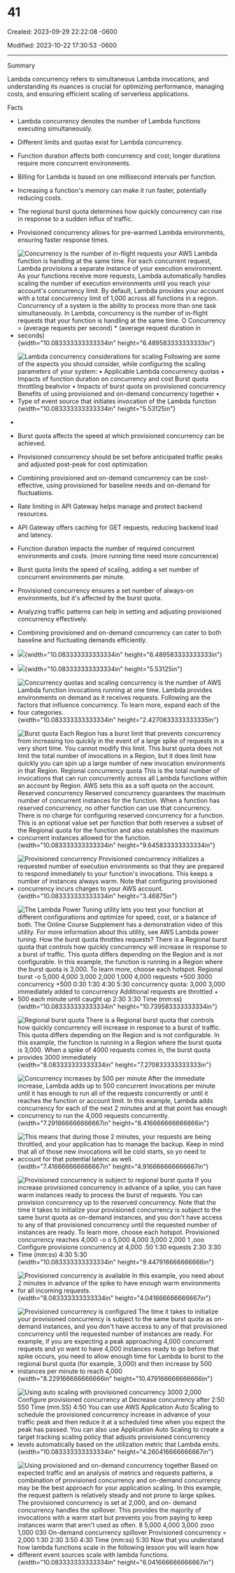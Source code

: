 # 41

Created: 2023-09-29 22:22:08 -0600

Modified: 2023-10-22 17:30:53 -0600

---

Summary

Lambda concurrency refers to simultaneous Lambda invocations, and understanding its nuances is crucial for optimizing performance, managing costs, and ensuring efficient scaling of serverless applications.

Facts

- Lambda concurrency denotes the number of Lambda functions executing simultaneously.
- Different limits and quotas exist for Lambda concurrency.
- Function duration affects both concurrency and cost; longer durations require more concurrent environments.
- Billing for Lambda is based on one millisecond intervals per function.
- Increasing a function's memory can make it run faster, potentially reducing costs.
- The regional burst quota determines how quickly concurrency can rise in response to a sudden influx of traffic.
- Provisioned concurrency allows for pre-warmed Lambda environments, ensuring faster response times.



- ![Concurrency is the number of in-flight requests your AWS Lambda function is handling at the same time. For each concurrent request, Lambda provisions a separate instance of your execution environment. As your functions receive more requests, Lambda automatically handles scaling the number of execution environments until you reach your account's concurrency limit. By default, Lambda provides your account with a total concurrency limit of 1,000 across all functions in a region. Concurrency of a system is the ability to process more than one task simultaneously. In Lambda, concurrency is the number of in-flight requests that your function is handling at the same time. O Concurrency = (average requests per second) * (average request duration in seconds) ](../../../media/AWS-Developing-Serverless-Solutions-on-AWS-Model--11-41-image1.png){width="10.083333333333334in" height="6.489583333333333in"}



- ![Lambda concurrency considerations for scaling Following are some of the aspects you should consider, while configuring the scaling parameters of your system: • Applicable Lambda concurrency quotas • Impacts of function duration on concurrency and cost Burst quota throttling beahvior • Impacts of burst quota on provisioned concurrency Benefits of using provisioned and on-demand concurrency together • Type of event source that initiates invocation of the Lambda function ](../../../media/AWS-Developing-Serverless-Solutions-on-AWS-Model--11-41-image2.png){width="10.083333333333334in" height="5.53125in"}
- 
- Burst quota affects the speed at which provisioned concurrency can be achieved.
- Provisioned concurrency should be set before anticipated traffic peaks and adjusted post-peak for cost optimization.
- Combining provisioned and on-demand concurrency can be cost-effective, using provisioned for baseline needs and on-demand for fluctuations.
- Rate limiting in API Gateway helps manage and protect backend resources.
- API Gateway offers caching for GET requests, reducing backend load and latency.
- Function duration impacts the number of required concurrent environments and costs. (more running time need more concurrence)
- Burst quota limits the speed of scaling, adding a set number of concurrent environments per minute.
- Provisioned concurrency ensures a set number of always-on environments, but it's affected by the burst quota.
- Analyzing traffic patterns can help in setting and adjusting provisioned concurrency effectively.
- Combining provisioned and on-demand concurrency can cater to both baseline and fluctuating demands efficiently.
- ![](../../../media/AWS-Developing-Serverless-Solutions-on-AWS-Model--11-41-image3.png){width="10.083333333333334in" height="6.489583333333333in"}
- ![](../../../media/AWS-Developing-Serverless-Solutions-on-AWS-Model--11-41-image4.png){width="10.083333333333334in" height="5.53125in"}



- ![Concurrency quotas and scaling concurrency is the number of AWS Lambda function invocations running at one time. Lambda provides environments on demand as it receives requests. Following are the factors that influence concurrency. To learn more, expand each of the four categories. ](../../../media/AWS-Developing-Serverless-Solutions-on-AWS-Model--11-41-image5.png){width="10.083333333333334in" height="2.4270833333333335in"}



- ![Burst quota Each Region has a burst limit that prevents concurrency from increasing too quickly in the event of a large spike of requests in a very short time. You cannot modify this limit. This burst quota does not limit the total number of invocations in a Region, but it does limit how quickly you can spin up a large number of new invocation environments in that Region. Regional concurrency quota This is the total number of invocations that can run concurrently across all Lambda functions within an account by Region. AWS sets this as a soft quota on the account. Reserved concurrency Reserved concurrency guarantees the maximum number of concurrent instances for the function. When a function has reserved concurrency, no other function can use that concurrency. There is no charge for configuring reserved concurrency for a function. This is an optional value set per function that both reserves a subset of the Regional quota for the function and also establishes the maximum concurrent instances allowed for the function. ](../../../media/AWS-Developing-Serverless-Solutions-on-AWS-Model--11-41-image6.png){width="10.083333333333334in" height="9.645833333333334in"}



- ![Provisioned concurrency Provisioned concurrency initializes a requested number of execution environments so that they are prepared to respond immediately to your function's invocations. This keeps a number of instances always warm. Note that configuring provisioned concurrency incurs charges to your AWS account. ](../../../media/AWS-Developing-Serverless-Solutions-on-AWS-Model--11-41-image7.png){width="10.083333333333334in" height="3.46875in"}



- ![The Lambda Power Tuning utility lets you test your function at different configurations and optimize for speed, cost, or a balance of both. The Online Course Supplement has a demonstration video of this utility. For more information about this utility, see AWS Lambda power tuning. How the burst quota throttles requests? There is a Regional burst quota that controls how quickly concurrency will increase in response to a burst of traffic. This quota differs depending on the Region and is not configurable. In this example, the function is running in a Region where the burst quota is 3,000. To learn more, choose each hotspot. Regional burst -o 5,000 4,000 3,000 2,000 1,000 4,000 requests +500 3000 concurrency +500 0:30 1:30 4:30 5:30 concurrency quota: 3,000 3,000 immediately added to concurrency Additional requests are throttled + 500 each minute until caught up 2:30 3:30 Time (mm:ss) ](../../../media/AWS-Developing-Serverless-Solutions-on-AWS-Model--11-41-image8.png){width="10.083333333333334in" height="10.739583333333334in"}



- ![Regional burst quota There is a Regional burst quota that controls how quickly concurrency will increase in response to a burst of traffic. This quota differs depending on the Region and is not configurable. In this example, the function is running in a Region where the burst quota is 3,000. When a spike of 4000 requests comes in, the burst quota provides 3000 immediately ](../../../media/AWS-Developing-Serverless-Solutions-on-AWS-Model--11-41-image9.png){width="8.083333333333334in" height="7.270833333333333in"}



- ![Concurrency increases by 500 per minute After the immediate increase, Lambda adds up to 500 concurrent invocations per minute until it has enough to run all of the requests concurrently or until it reaches the function or account limit. In this example, Lambda adds concurrency for each of the next 2 minutes and at that point has enough concurrency to run the 4,000 requests concurrently. ](../../../media/AWS-Developing-Serverless-Solutions-on-AWS-Model--11-41-image10.png){width="7.291666666666667in" height="8.416666666666666in"}



- ![This means that during those 2 minutes, your requests are being throttled, and your application has to manage the backup. Keep in mind that all of those new invocations will be cold starts, so yo need to account for that potential latenc as well. ](../../../media/AWS-Developing-Serverless-Solutions-on-AWS-Model--11-41-image11.png){width="7.416666666666667in" height="4.916666666666667in"}



- ![Provisioned concurrency is subject to regional burst quota If you increase provisioned concurrency in advance of a spike, you can have warm instances ready to process the burst of requests. You can provision concurrency up to the reserved concurrency. Note that the time it takes to initialize your provisioned concurrency is subject to the same burst quota as on-demand instances, and you don't have access to any of that provisioned concurrency until the requested number of instances are ready. To learn more, choose each hotspot. Provisioned concurrency reaches 4,000 -o o 5,000 4,000 3,000 2,000 1 ,ooo Configure provisione concurrency at 4,000 .50 1:30 equests 2:30 3:30 Time (mm:ss) 4:30 5:30 ](../../../media/AWS-Developing-Serverless-Solutions-on-AWS-Model--11-41-image12.png){width="10.083333333333334in" height="9.447916666666666in"}



- ![Provisioned concurrency is available In this example, you need about 2 minutes in advance of the spike to have enough warm environments for all incoming requests. ](../../../media/AWS-Developing-Serverless-Solutions-on-AWS-Model--11-41-image13.png){width="8.083333333333334in" height="4.041666666666667in"}



- ![Provisioned concurrency is configured The time it takes to initialize your provisioned concurrency is subject to the same burst quota as on-demand instances, and you don't have access to any of that provisioned concurrency until the requested number of instances are ready. For example, if you are expecting a peak approaching 4,000 concurrent requests and yo want to have 4,000 instances ready to go before that spike occurs, you need to allow enough time for Lambda to burst to the regional burst quota (for example, 3,000) and then increase by 500 instances per minute to reach 4,000 ](../../../media/AWS-Developing-Serverless-Solutions-on-AWS-Model--11-41-image14.png){width="8.229166666666666in" height="10.479166666666666in"}



- ![Using auto scaling with provisioned concurrency 3000 2,000 Configure provisioned concurrency at Decrease concurrency after 2:50 550 Time (mm.SS) 4:50 You can use AWS Application Auto Scaling to schedule the provisioned concurrency increase in advance of your traffic peak and then reduce it at a scheduled time when you expect the peak has passed. You can also use Application Auto Scaling to create a target tracking scaling policy that adjusts provisioned concurrency levels automatically based on the utilization metric that Lambda emits. ](../../../media/AWS-Developing-Serverless-Solutions-on-AWS-Model--11-41-image15.png){width="10.083333333333334in" height="4.260416666666667in"}



- ![Using provisioned and on-demand concurrency together Based on expected traffic and an analysis of metrics and requests patterns, a combination of provisioned concurrency and on-demand concurrency may be the best approach for your application scaling. In this example, the request pattern is relatively steady and not prone to large spikes. The provisioned concurrency is set at 2,000, and on- demand concurrency handles the spillover. This provides the majority of invocations with a warm start but prevents you from paying to keep instances warm that aren't used as often. 8 5,000 4,000 3,000 zooo 1,000 030 On-demand concurrency spillover Provisioned concurrency = 2,000 1:30 2:30 3:50 4:30 Time (mm:ss) 5:30 Now that you understand how lambda functions scale in the following lesson you will learn how different event sources scale with lambda functions. ](../../../media/AWS-Developing-Serverless-Solutions-on-AWS-Model--11-41-image16.png){width="10.083333333333334in" height="6.041666666666667in"}
















